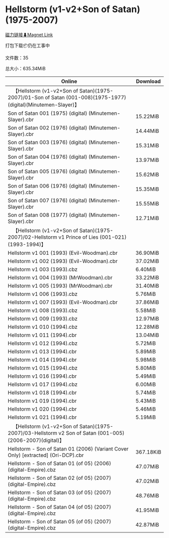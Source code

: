 # Hellstorm (v1-v2+Son of Satan)(1975-2007)

[磁力链接⬇Magnet Link](magnet:?xt=urn:btih:4ff3a992fea6a3322d61397684d8200547cb4ce5&dn=Hellstorm%20%28v1-v2%2BSon%20of%20Satan%29%281975-2007%29)

打包下载📦仍在工事中

文件数：35

总大小：635.34MiB

Online | Download
--- | ---
&emsp;【Hellstorm (v1-v2+Son of Satan)(1975-2007)/01-Son of Satan (001-008)(1975-1977)(digital)(Minutemen-Slayer)】 | 
Son of Satan 001 (1975) (digital) (Minutemen-Slayer).cbr | 15.22MiB
Son of Satan 002 (1976) (digital) (Minutemen-Slayer).cbr | 14.44MiB
Son of Satan 003 (1976) (digital) (Minutemen-Slayer).cbr | 15.31MiB
Son of Satan 004 (1976) (digital) (Minutemen-Slayer).cbr | 13.97MiB
Son of Satan 005 (1976) (digital) (Minutemen-Slayer).cbr | 15.62MiB
Son of Satan 006 (1976) (digital) (Minutemen-Slayer).cbr | 15.35MiB
Son of Satan 007 (1976) (digital) (Minutemen-Slayer).cbr | 15.55MiB
Son of Satan 008 (1977) (digital) (Minutemen-Slayer).cbr | 12.71MiB
&emsp;【Hellstorm (v1-v2+Son of Satan)(1975-2007)/02-Hellstorm v1 Prince of Lies (001-021)(1993-1994)】 | 
Hellstorm v1 001 (1993) (Evil-Woodman).cbr | 36.90MiB
Hellstorm v1 002 (1993) (Evil-Woodman).cbr | 37.02MiB
Hellstorm v1 003 (1993).cbz | 6.40MiB
Hellstorm v1 004 (1993) (MrWoodman).cbr | 33.22MiB
Hellstorm v1 005 (1993) (MrWoodman).cbr | 31.40MiB
Hellstorm v1 006 (1993).cbz | 5.76MiB
Hellstorm v1 007 (1993) (Evil-Woodman).cbr | 37.86MiB
Hellstorm v1 008 (1993).cbz | 5.58MiB
Hellstorm v1 009 (1993).cbz | 12.97MiB
Hellstorm v1 010 (1994).cbz | 12.28MiB
Hellstorm v1 011 (1994).cbr | 13.04MiB
Hellstorm v1 012 (1994).cbz | 5.72MiB
Hellstorm v1 013 (1994).cbr | 5.89MiB
Hellstorm v1 014 (1994).cbr | 5.98MiB
Hellstorm v1 015 (1994).cbz | 5.80MiB
Hellstorm v1 016 (1994).cbr | 5.49MiB
Hellstorm v1 017 (1994).cbz | 6.00MiB
Hellstorm v1 018 (1994).cbr | 5.74MiB
Hellstorm v1 019 (1994).cbr | 5.43MiB
Hellstorm v1 020 (1994).cbr | 5.46MiB
Hellstorm v1 021 (1994).cbr | 5.19MiB
&emsp;【Hellstorm (v1-v2+Son of Satan)(1975-2007)/03-Hellstorm v2 Son of Satan (001-005)(2006-2007)(digital)】 | 
Hellstorm - Son of Satan 01 (2006) (Variant Cover Only) \[extracted\] (Ori-DCP).cbr | 367.18KiB
Hellstorm - Son of Satan 01 (of 05) (2006) (digital-Empire).cbz | 47.07MiB
Hellstorm - Son of Satan 02 (of 05) (2007) (digital-Empire).cbz | 47.02MiB
Hellstorm - Son of Satan 03 (of 05) (2007) (digital-Empire).cbz | 48.76MiB
Hellstorm - Son of Satan 04 (of 05) (2007) (digital-Empire).cbz | 41.95MiB
Hellstorm - Son of Satan 05 (of 05) (2007) (digital-Empire).cbz | 42.87MiB